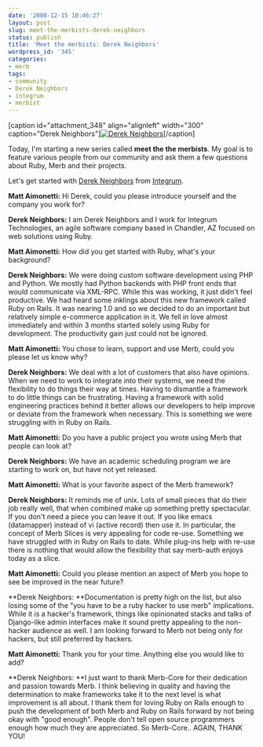 ```yaml
---
date: '2008-12-15 10:46:27'
layout: post
slug: meet-the-merbists-derek-neighbors
status: publish
title: 'Meet the merbists: Derek Neighbors'
wordpress_id: '345'
categories:
- merb
tags:
- community
- Derek Neighbors
- integrum
- merbist
---
```


[caption id="attachment_348" align="alignleft" width="300" caption="Derek Neighbors"][![Derek Neighbors](http://merbist.com/wp-content/uploads/2008/12/derek_pr2-300x199.jpg)](http://derekneighbors.com/)[/caption]

Today, I'm starting a new series called **meet the the merbists**. My goal is to feature various people from our community and ask them a few questions about Ruby, Merb and their projects.

Let's get started with [Derek Neighbors](http://derekneighbors.com/) from [Integrum](http://integrumtech.com/).


**Matt Aimonetti:** Hi Derek, could you please introduce yourself and the company you work for?




**Derek Neighbors:** I am Derek Neighbors and I work for Integrum Technologies, an agile software company based in Chandler, AZ focused on web solutions using Ruby.


  



**Matt Aimonetti:** How did you get started with Ruby, what's your background?




**Derek Neighbors:** We were doing custom software development using PHP and Python.  We mostly had Python backends with PHP front ends that would communicate via XML-RPC.  While this was working, it just didn't feel productive.  We had heard some inklings about this new framework called Ruby on Rails.  It was nearing 1.0 and so we decided to do an important but relatively simple e-commerce application in it.  We fell in love almost immediately and within 3 months started solely using Ruby for development.  The productivity gain just could not be ignored.


  



**Matt Aimonetti:** You chose to learn, support and use Merb, could you please let us know why?




**Derek Neighbors:** We deal with a lot of customers that also have opinions.  When we need to work to integrate into their systems, we need the flexibility to do things their way at times.  Having to dismantle a framework to do little things can be frustrating.  Having a framework with solid engineering practices behind it better allows our developers to help improve or deviate from the framework when necessary.  This is something we were struggling with in Ruby on Rails.


  



**Matt Aimonetti:** Do you have a public project you wrote using Merb that people can look at?




**Derek Neighbors:** We have an academic scheduling program we are starting to work on, but have not yet released.


  



**Matt Aimonetti:** What is your favorite aspect of the Merb framework?




**Derek Neighbors:** It reminds me of unix.  Lots of small pieces that do their job really well, that when combined make up something pretty spectacular.  If you don't need a piece you can leave it out.  If you like emacs (datamapper) instead of vi (active record) then use it.  In particular, the concept of Merb Slices is very appealing for code re-use.  Something we have struggled with in Ruby on Rails to date.  While plug-ins help with re-use there is nothing that would allow the flexibility that say merb-auth enjoys today as a slice.


  



**Matt Aimonetti:** Could you please mention an aspect of Merb you hope to see be improved in the near future?




**Derek Neighbors: **Documentation is pretty high on the list, but also losing some of the "you have to be a ruby hacker to use merb" implications. While it is a hacker's framework, things like opinionated stacks and talks of Django-like admin interfaces make it sound pretty appealing to the non-hacker audience as well.  I am looking forward to Merb not being only for hackers, but still preferred by hackers.


  



**Matt Aimonetti:** Thank you for your time. Anything else you would like to add?




**Derek Neighbors: **I just want to thank Merb-Core for their dedication and passion towards Merb.  I think believing in quality and having the determination to make frameworks take it to the next level is what improvement is all about.  I thank them for loving Ruby on Rails enough to push the development of both Merb and Ruby on Rails forward by not being okay with "good enough".  People don't tell open source programmers enough how much they are appreciated.  So Merb-Core.. AGAIN, THANK YOU!

